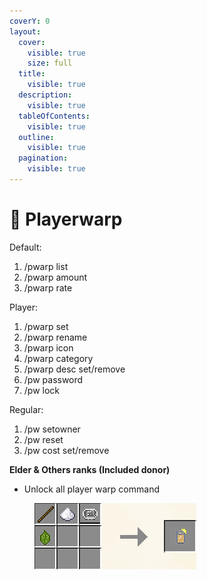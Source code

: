```yaml
---
coverY: 0
layout:
  cover:
    visible: true
    size: full
  title:
    visible: true
  description:
    visible: true
  tableOfContents:
    visible: true
  outline:
    visible: true
  pagination:
    visible: true
---
```


# 🛒 Playerwarp

Default:

1. /pwarp list
2. /pwarp amount
3. /pwarp rate

&#x20;Player:

1. /pwarp set&#x20;
2. /pwarp rename
3. /pwarp icon
4. /pwarp category
5. /pwarp desc set/remove
6. /pw password
7. /pw lock

&#x20;Regular:

1. /pw setowner
2. /pw reset
3. /pw cost set/remove

**Elder & Others ranks (Included donor)**

* Unlock all player warp command

<figure><img src="../.gitbook/assets/image (87).png" alt=""><figcaption></figcaption></figure>
